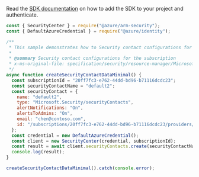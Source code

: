 Read the [SDK documentation](https://github.com/Azure/azure-sdk-for-js/blob/%40azure%2Farm-security_5.0.0/sdk/security/arm-security/README.md) on how to add the SDK to your project and authenticate.

```javascript
const { SecurityCenter } = require("@azure/arm-security");
const { DefaultAzureCredential } = require("@azure/identity");

/**
 * This sample demonstrates how to Security contact configurations for the subscription
 *
 * @summary Security contact configurations for the subscription
 * x-ms-original-file: specification/security/resource-manager/Microsoft.Security/preview/2017-08-01-preview/examples/SecurityContacts/CreateSecurityContact_min_example.json
 */
async function createSecurityContactDataMinimal() {
  const subscriptionId = "20ff7fc3-e762-44dd-bd96-b71116dcdc23";
  const securityContactName = "default2";
  const securityContact = {
    name: "default2",
    type: "Microsoft.Security/securityContacts",
    alertNotifications: "On",
    alertsToAdmins: "On",
    email: "chen@contoso.com",
    id: "/subscriptions/20ff7fc3-e762-44dd-bd96-b71116dcdc23/providers/Microsoft.Security/securityContacts/default2",
  };
  const credential = new DefaultAzureCredential();
  const client = new SecurityCenter(credential, subscriptionId);
  const result = await client.securityContacts.create(securityContactName, securityContact);
  console.log(result);
}

createSecurityContactDataMinimal().catch(console.error);
```
